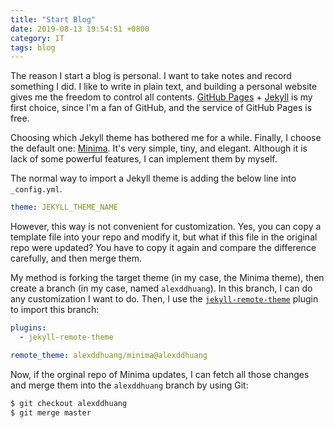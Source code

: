 ```yaml
---
title: "Start Blog"
date: 2019-08-13 19:54:51 +0800
category: IT
tags: blog
---
```


The reason I start a blog is personal. I want to take notes and record something I did. I like to write in plain text, and building a personal website gives me the freedom to control all contents. [GitHub Pages](https://pages.github.com/) + [Jekyll](https://jekyllrb.com/) is my first choice, since I'm a fan of GitHub, and the service of GitHub Pages is free.

Choosing which Jekyll theme has bothered me for a while. Finally, I choose the default one: [Minima](https://github.com/jekyll/minima). It's very simple, tiny, and elegant. Although it is lack of some powerful features, I can implement them by myself.

The normal way to import a Jekyll theme is adding the below line into `_config.yml`.

```yml
theme: JEKYLL_THEME_NAME
```

However, this way is not convenient for customization. Yes, you can copy a template file into your repo and modify it, but what if this file in the original repo were updated? You have to copy it again and compare the difference carefully, and then merge them.

My method is forking the target theme (in my case, the Minima theme), then create a branch (in my case, named `alexddhuang`). In this branch, I can do any customization I want to do. Then, I use the [`jekyll-remote-theme`](https://github.com/benbalter/jekyll-remote-theme) plugin to import this branch:

```yml
plugins:
  - jekyll-remote-theme

remote_theme: alexddhuang/minima@alexddhuang
```

Now, if the orginal repo of Minima updates, I can fetch all those changes and merge them into the `alexddhuang` branch by using Git:

```bash
$ git checkout alexddhuang
$ git merge master
```